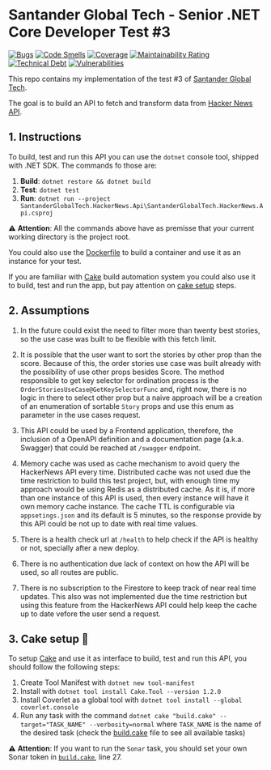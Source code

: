 # Santander Global Tech - Senior .NET Core Developer Test #3
[![Bugs](https://sonarcloud.io/api/project_badges/measure?project=jpmoura_SantanderGlobalTech_NetCoreSenior_Test3&metric=bugs)](https://sonarcloud.io/dashboard?id=jpmoura_SantanderGlobalTech_NetCoreSenior_Test3)
[![Code Smells](https://sonarcloud.io/api/project_badges/measure?project=jpmoura_SantanderGlobalTech_NetCoreSenior_Test3&metric=code_smells)](https://sonarcloud.io/dashboard?id=jpmoura_SantanderGlobalTech_NetCoreSenior_Test3)
[![Coverage](https://sonarcloud.io/api/project_badges/measure?project=jpmoura_SantanderGlobalTech_NetCoreSenior_Test3&metric=coverage)](https://sonarcloud.io/dashboard?id=jpmoura_SantanderGlobalTech_NetCoreSenior_Test3)
[![Maintainability Rating](https://sonarcloud.io/api/project_badges/measure?project=jpmoura_SantanderGlobalTech_NetCoreSenior_Test3&metric=sqale_rating)](https://sonarcloud.io/dashboard?id=jpmoura_SantanderGlobalTech_NetCoreSenior_Test3)
[![Technical Debt](https://sonarcloud.io/api/project_badges/measure?project=jpmoura_SantanderGlobalTech_NetCoreSenior_Test3&metric=sqale_index)](https://sonarcloud.io/dashboard?id=jpmoura_SantanderGlobalTech_NetCoreSenior_Test3)
[![Vulnerabilities](https://sonarcloud.io/api/project_badges/measure?project=jpmoura_SantanderGlobalTech_NetCoreSenior_Test3&metric=vulnerabilities)](https://sonarcloud.io/dashboard?id=jpmoura_SantanderGlobalTech_NetCoreSenior_Test3)

This repo contains my implementation of the test #3 of [Santander Global Tech](https://santanderglobaltech.com/en/).

The goal is to build an API to fetch and transform data from [Hacker News API](https://github.com/HackerNews/API).

## 1. Instructions

To build, test and run this API you can use the `dotnet` console tool, shipped with .NET SDK. The commands fo those are:

1. **Build**: `dotnet restore && dotnet build`
2. **Test**: `dotnet test`
3. **Run**: `dotnet run --project SantanderGlobalTech.HackerNews.Api\SantanderGlobalTech.HackerNews.Api.csproj`

⚠ **Attention**: All the commands above have as premisse that your current working directory is the project root.

You could also use the [Dockerfile](SantanderGlobalTech.HackerNews.Api/Dockerfile) to build a container and use it as an instance for your test.

If you are familiar with [Cake](https://cakebuild.net/) build automation system you could also use it to build, test and run the app, but pay attention on [cake setup](#3-cake-setup-) steps.

## 2. Assumptions

1. In the future could exist the need to filter more than twenty best stories, so the use case was built to be flexible with this fetch limit.

2. It is possible that the user want to sort the stories by other prop than the score. Because of this, the order stories use case was built already with the possibility of use other props besides Score. The method responsible to get key selector for ordination process is the `OrderStoriesUseCase@GetKeySelectorFunc` and, right now, there is no logic in there to select other prop but a naive approach will be a creation of an enumeration of sortable `Story` props and use this enum as parameter in the use cases request.

3. This API could be used by a Frontend application, therefore, the inclusion of a OpenAPI definition and a documentation page (a.k.a. Swagger) that could be reached at `/swagger` endpoint.

4. Memory cache was used as cache mechanism to avoid query the HackerNews API every time. Distributed cache was not used due the time restriction to build this test project, but, with enough time my approach would be using Redis as a distributed cache. As it is, if more than one instance of this API is used, then every instance will have it own memory cache instance. The cache TTL is configurable via `appsetings.json` and its default is 5 minutes, so the response provide by this API could be not up to date with real time values.

5. There is a health check url at `/health` to help check if the API is healthy or not, specially after a new deploy.

6. There is no authentication due lack of context on how the API will be used, so all routes are public.

7. There is no subscription to the Firestore to keep track of near real time updates. This also was not implemented due the time restriction but using this feature from the HackerNews API could help keep the cache up to date vefore the user send a request.

## 3. Cake setup 🎂

To setup [Cake](https://cakebuild.net/) and use it as interface to build, test and run this API, you should follow the following steps:

1. Create Tool Manifest with `dotnet new tool-manifest`
2. Install with `dotnet tool install Cake.Tool --version 1.2.0`
3. Install Coverlet as a global tool with `dotnet tool install --global coverlet.console`
4. Run any task with the command `dotnet cake "build.cake" --target="TASK_NAME" --verbosity=normal` where `TASK_NAME` is the name of the desired task (check the [build.cake](build.cake) file to see all available tasks)

⚠ **Attention**: If you want to run the `Sonar` task, you should set your own Sonar token in [`build.cake`](build.cake), line 27.
